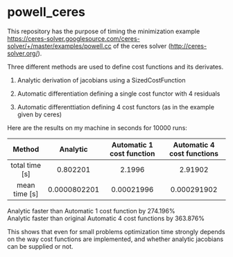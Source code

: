 # powell_ceres
This repository has the purpose of timing the minimization example https://ceres-solver.googlesource.com/ceres-solver/+/master/examples/powell.cc of the ceres solver (http://ceres-solver.org/). 

Three different methods are used to define cost functions and its derivates.

1. Analytic derivation of jacobians using a SizedCostFunction

2. Automatic differentiation defining a single cost functor with 4 residuals

3. Automatic differenttiation defining 4 cost functors (as in the example given by ceres)


Here are the results on my machine in seconds for 10000 runs:

| Method         | Analytic    | Automatic 1 cost function | Automatic 4 cost functions |
| :------------: | :---------: | :-----------------------: | :------------------------: |
| total time [s] | 0.802201    | 2.1996                    | 2.91902                    |
| mean time [s]  | 0.0000802201 | 0.00021996                | 0.000291902                |


Analytic faster than Automatic 1 cost function           by 274.196%  
Analytic faster than original Automatic 4 cost functions by 363.876%  

This shows that even for small problems optimization time strongly depends on the way cost functions are implemented, and whether analytic jacobians can be supplied or not.  
